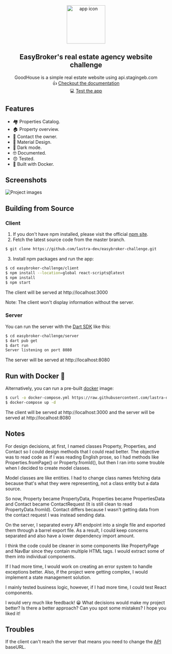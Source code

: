 <div align="center">
  <img src="https://i.imgur.com/wyh42Sr.png" alt="app icon" height="120">  

  ## **EasyBroker's real estate agency website challenge**

  GoodHouse is a simple real estate website using api.stagingeb.com
  <br>
  👍 [Checkout the documentation](https://lastra-dev.github.io/easybroker-challenge/)
  <br>
  💻 [Test the app](https://goodhouse.lastradev.com)
</div>

## Features

* 🏘️ Properties Catalog.
* 🏠 Property overview.
* 💌 Contact the owner.
* 🚀 Material Design.
* 🎨 Dark mode.
* 🤓 Documented.
* 😍 Tested.
* 🐋 Built with Docker.

## Screenshots

![Project images](https://i.imgur.com/6UQtn9x.png)

## Building from Source

### Client

1. If you don't have npm installed, please visit the official [npm site](https://www.npmjs.com/package/npm).
2. Fetch the latest source code from the master branch.

```bash
$ git clone https://github.com/lastra-dev/easybroker-challenge.git
```

3. Install npm packages and run the app:

```bash
$ cd easybroker-challenge/client
$ npm install --location=global react-scripts@latest
$ npm install
$ npm start
```

The client will be served at http://localhost:3000

Note: The client won't display information without the server.

### Server

You can run the server with the [Dart SDK](https://dart.dev/get-dart)
like this:

```bash
$ cd easybroker-challenge/server
$ dart pub get
$ dart run
Server listening on port 8080
```

The server will be served at http://localhost:8080

## Run with Docker :whale:

Alternatively, you can run a pre-built [docker](https://docs.docker.com/) image:

```bash
$ curl -o docker-compose.yml https://raw.githubusercontent.com/lastra-dev/easybroker-challenge/main/docker-compose.yml
$ docker-compose up -d
```
The client will be served at http://localhost:3000 and the server will be served at http://localhost:8080

## Notes

For design decisions, at first, I named classes Property, Properties, and Contact so I could design methods that I could read better. The objective was to read code as if I was reading English prose, so I had methods like Properties.fromPage() or Property.fromId(), but then I ran into some trouble when I decided to create model classes.

Model classes are like entities. I had to change class names fetching data because that's what they were representing, not a class entity but a data source.

So now, Property became PropertyData, Properties became PropertiesData and Contact became ContactRequest (It is still clean to read PropertyData.fromId). Contact differs because I wasn't getting data from the contact request I was instead sending data.

On the server, I separated every API endpoint into a single file and exported them through a barrel export file. As a result, I could keep concerns separated and also have a lower dependency import amount.

I think the code could be cleaner in some components like PropertyPage and NavBar since they contain multiple HTML tags. I would extract some of them into individual components.

If I had more time, I would work on creating an error system to handle exceptions better. Also, if the project were getting complex, I would implement a state management solution.

I mainly tested business logic, however, if I had more time, I could test React components.

I would very much like feedback! 😀 What decisions would make my project better? Is there a better approach? Can you spot some mistakes? I hope you liked it!

## Troubles

If the client can't reach the server that means you need to change the [API](client/src/services/api.js) baseURL. 
